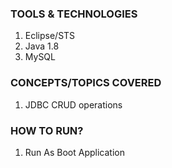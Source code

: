 ### TOOLS & TECHNOLOGIES
  1. Eclipse/STS
  2. Java 1.8
  3. MySQL

### CONCEPTS/TOPICS COVERED
  1. JDBC CRUD operations

### HOW TO RUN?
  1. Run As Boot Application

